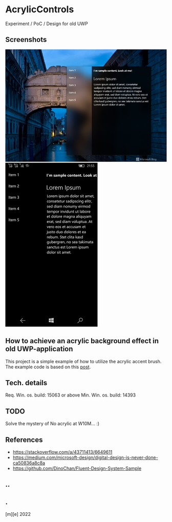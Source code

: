 # AcrylicControls

Experiment / PoC / Design for old UWP

## Screenshots
![Shot 1](Images/shot1.png)
![Shot 2](Images/shot2.png)

## How to achieve an acrylic background effect in old UWP-application

This project is a simple example of how to utilize the acrylic accent brush. 
The example code is based on this [post](https://stackoverflow.com/a/43711413/6649611).

## Tech. details

Req. Win. os. build: 15063 or above
Min. Win. os. build: 14393

## TODO
Solve the mystery of No acrylic at W10M... :)

## References

- https://stackoverflow.com/a/43711413/6649611
- https://medium.com/microsoft-design/digital-design-is-never-done-ca50836a8c8a
- https://github.com/DinoChan/Fluent-Design-System-Sample


## ..


## .
[m][e] 2022

